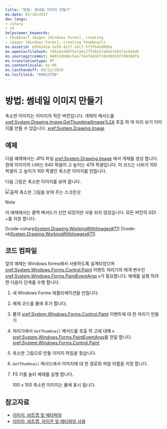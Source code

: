 ```yaml
---
title: '방법: 썸네일 이미지 만들기'
ms.date: 03/30/2017
dev_langs:
- csharp
- vb
helpviewer_keywords:
- thumbnail images [Windows Forms], creating
- images [Windows Forms], creating thumbnails
ms.assetid: e956242a-1e5b-4217-a3cf-5f3fb45d00ba
ms.openlocfilehash: 786a92d99f5e7a0c27f502efa9a5fe617ac4d4d6
ms.sourcegitcommit: 68653db98c5ea7744fd438710248935f70020dfb
ms.translationtype: MT
ms.contentlocale: ko-KR
ms.lasthandoff: 08/22/2019
ms.locfileid: "69923750"
---
```

# <a name="how-to-create-thumbnail-images"></a>방법: 썸네일 이미지 만들기
축소판 이미지는 이미지의 작은 버전입니다. 개체의 메서드를 <xref:System.Drawing.Image.GetThumbnailImage%2A> 호출 하 여 미리 보기 이미지를 만들 수 있습니다. <xref:System.Drawing.Image>  
  
## <a name="example"></a>예제  
 다음 예제에서는 JPG 파일 <xref:System.Drawing.Image> 에서 개체를 생성 합니다. 원래 이미지의 너비는 640 픽셀이 고 높이는 479 픽셀입니다. 이 코드는 너비가 100 픽셀이 고 높이가 100 픽셀인 축소판 이미지를 만듭니다.  
  
 다음 그림은 축소판 이미지를 보여 줍니다.  
  
 ![출력 축소판 그림을 보여 주는 스크린샷](./media/how-to-create-thumbnail-images/construct-thumbnail-image.png)  
  
> [!NOTE]
> 이 예제에서는 콜백 메서드가 선언 되었지만 사용 되지 않았습니다. 모든 버전의 GDI +를 지원 합니다.  
  
 [!code-csharp[System.Drawing.WorkingWithImages#71](~/samples/snippets/csharp/VS_Snippets_Winforms/System.Drawing.WorkingWithImages/CS/Class1.cs#71)]
 [!code-vb[System.Drawing.WorkingWithImages#71](~/samples/snippets/visualbasic/VS_Snippets_Winforms/System.Drawing.WorkingWithImages/VB/Class1.vb#71)]  
  
## <a name="compiling-the-code"></a>코드 컴파일  
 앞의 예제는 Windows forms에서 사용하도록 설계되었으며 <xref:System.Windows.Forms.Control.Paint> 이벤트 처리기의 매개 변수인 <xref:System.Windows.Forms.PaintEventArgs> `e`가 필요합니다. 예제를 실행 하려면 다음이 단계를 수행 합니다.  
  
1. 새 Windows Forms 애플리케이션을 만듭니다.  
  
2. 예제 코드를 폼에 추가 합니다.  
  
3. 폼의 <xref:System.Windows.Forms.Control.Paint> 이벤트에 대 한 처리기 만들기  
  
4. 처리기에서 `GetThumbnail` 메서드를 호출 하 고에 대해 `e` <xref:System.Windows.Forms.PaintEventArgs>를 전달 합니다. <xref:System.Windows.Forms.Control.Paint>  
  
5. 축소판 그림으로 만들 이미지 파일을 찾습니다.  
  
6. `GetThumbnail` 메서드에서 이미지에 대 한 경로와 파일 이름을 지정 합니다.  
  
7. F5 키를 눌러 예제를 실행 합니다.  
  
     100 x 100 축소판 이미지는 폼에 표시 됩니다.  
  
## <a name="see-also"></a>참고자료

- [이미지, 비트맵 및 메타파일](images-bitmaps-and-metafiles.md)
- [이미지, 비트맵, 아이콘 및 메타파일 사용](working-with-images-bitmaps-icons-and-metafiles.md)

